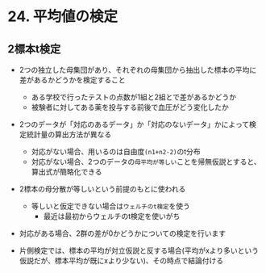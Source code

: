 # 24. 平均値の検定
## 2標本t検定
* 2つの独立した母集団があり、それぞれの母集団から抽出した標本の平均に差があるかどうかを検定すること
  * ある学校で行ったテストの点数が1組と2組とで差があるかどうか
  * 被験者に対してある薬を投与する前後で血圧がどう変化したか
* 2つのデータが「対応のあるデータ」か「対応のないデータ」かによって検定統計量の算出方法が異なる
  * 対応がない場合、用いるのは自由度`(n1+n2-2)`のt分布
  * 対応がない場合、2つのデータの`母平均が等しい`ことを帰無仮説とすると、算出式が簡略化できる
* 2標本の母分散が等しいという前提のもとに使われる
  * 等しいと仮定できない場合は`ウェルチのt検定`を使う
    * 最近は最初からウェルチのt検定を使いがち
* 対応がある場合、2群の差が0かどうかについての検定を行います

* 片側検定では、標本の平均が対立仮説と反する場合(平均がxより多いという仮説だが、標本平均が既にxより少ない)、その時点で結論付ける